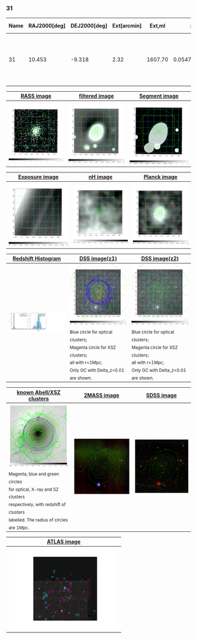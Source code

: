 <div STYLE="page-break-after: always;"></div>

### 31

|Name|RAJ2000[deg]|DEJ2000[deg] |Ext[arcmin]| Ext,ml | z | z_src| C|GC(XSZ,Delta_z<0.01)| GC(OPT,Delta_z<0.01)|GC| R_sig[arcmin] | R500[arcmin] | R500[Mpc]| CRsig[c/s] | CR500[c/s] |L500[1E44 erg/s]|F500[1E-12 erg/s/cm^2]| M500[1E14 Msun]|Tx[keV]|Cnt_sig|Beta|Rc[arcmin]|Comment|Alias|
|---|---|---|---|---|---|------|---|--------|---------|----------|---|---|---|---|---|---|---|---|---|---|---|---|---|---|
|31| 10.453| -9.318| 2.32| 1607.70| 0.0547(0.005)| z1, z_xsz| B| L03, MCXC, PSZ2, Tar, XB| A, N, W| A, C, F20, L03, MCXC, N, PSZ2, Tar, W, XB| 20.750| 19.797| 1.263| 3.259(0.110)| 3.236(0.109)| 4.443(0.057)| 62.371(0.796)| 6.04(0.04)| 6.61(0.03)| 1242.9| 0.788(-0.025+0.028)| 4.026(-0.224+0.238)| -| k268|

|[RASS image](../image/31/31_img.pdf)|[filtered image](../image/31/31_fil.pdf)|[Segment image](../image/31/31_seg.pdf)|
|-------------------|--------------------|-------------------|
| <img src="../image/31/31_img.png" width="300">  | <img src="../image/31/31_fil.png" width="300">   | <img src="../image/31/31_seg.png" width="300">  |

|[Exposure image](../image/31/31_mex.pdf)| [nH image](../image/31/31_nh.pdf)| [Planck image](../image/31/31_p.pdf)|
|-------------------|--------------------|-------------------|
|<img src="../image/31/31_mex.png" width="300">   | <img src="../image/31/31_nh.png" width="300">    | <img src="../image/31/31_p.png" width="300"> |

|[Redshift Histogram](../image/31/31_zg.pdf) | [DSS image(z1)](../image/31/31_dss_z1.pdf)      |  [DSS image(z2)](../image/31/31_dss_z2.pdf)    |
|-------------------|--------------------|-------------------|
|<img src="../image/31/31_zg.png" width="300"> |<img src="../image/31/31_dss_z1.png" width="300"> <sub><br>Blue circle for optical clusters; <br>Magenta circle for XSZ clusters; <br>all with r=1Mpc; <br>Only GC with Delta_z<0.01 are shown. </sub>| <img src="../image/31/31_dss_z2.png" width="300"><sub><br>Blue circle for optical clusters; <br>Magenta circle for XSZ clusters; <br>all with r=1Mpc; <br>Only GC with Delta_z<0.01 are shown. </sub> |

|[known Abell/XSZ clusters](../image/31/31_gc.pdf) | [2MASS image](../image/31/31_2mass.pdf)      |[SDSS image](../image/31/31_sdss.pdf)   |
|-------------------|-------------------|-------------------|
|<img src=../image/31/31_gc.png width="300"> <br><sub>Magenta, blue and green circles <br>for optical, X-ray and SZ clusters <br>respectively, with redshift of clusters <br>labelled. The radius of circles <br>are 1Mpc.</sub>|<img src="../image/31/31_2mass.png" width="300">  | <img src="../image/31/31_sdss.png" width="300">  |

|[ATLAS image](../image/31/31_s.pdf)        |
|-------------------|
| <img src="../image/31/31_s.pdf" width="300">  |
